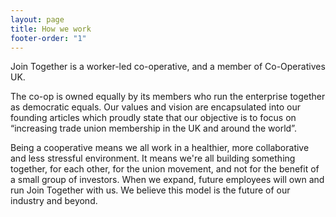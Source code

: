 ```yaml
---
layout: page
title: How we work
footer-order: "1"
---
```


Join Together is a worker-led co-operative, and a member of Co-Operatives UK.

The co-op is owned equally by its members who run the enterprise together as democratic equals. Our values and vision are encapsulated into our founding articles which proudly state that our objective is to focus on “increasing trade union membership in the UK and around the world”.

Being a cooperative means we all work in a healthier, more collaborative and less stressful environment. It means we're all building something together, for each other, for the union movement, and not for the benefit of a small group of investors. When we expand, future employees will own and run Join Together with us. We believe this model is the future of our industry and beyond.
